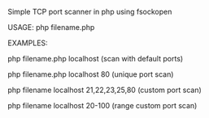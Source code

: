 Simple TCP port scanner in php using fsockopen


USAGE:  php filename.php <host> <ports>

EXAMPLES:

php filename.php localhost (scan with default ports)

php filename.php localhost 80  (unique port scan)

php filename localhost 21,22,23,25,80  (custom port scan)

php filename localhost 20-100 (range custom port scan)

